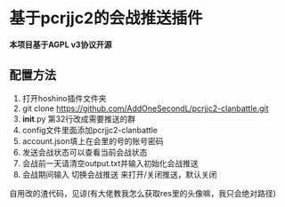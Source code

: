 # 基于pcrjjc2的会战推送插件

**本项目基于AGPL v3协议开源**

## 配置方法

1. 打开hoshino插件文件夹
2. git clone https://github.com/AddOneSecondL/pcrjjc2-clanbattle.git
3. __init__.py 第32行改成需要推送的群
4. config文件里面添加pcrjjc2-clanbattle
5. account.json填上在会里的号的账号密码
6. 发送会战状态可以查看当前会战状态
7. 会战前一天请清空output.txt并输入初始化会战推送
8. 会战期间输入 切换会战推送 来打开/关闭推送，默认关闭


自用改的渣代码，见谅(有大佬教我怎么获取res里的头像嘛，我只会绝对路径)
